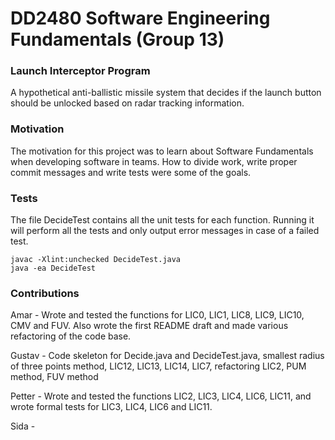 # DD2480 Software Engineering Fundamentals (Group 13)

### Launch Interceptor Program
A hypothetical anti-ballistic missile system that decides if the launch button should be unlocked based on radar tracking information.

### Motivation
The motivation for this project was to learn about Software Fundamentals when developing software in teams. How to divide work, write proper commit messages and write tests were some of the goals.

### Tests
The file DecideTest contains all the unit tests for each function. Running it will perform all the tests and only output error messages in case of a failed test.
```
javac -Xlint:unchecked DecideTest.java
java -ea DecideTest
```

### Contributions

Amar - Wrote and tested the functions for LIC0, LIC1, LIC8, LIC9, LIC10, CMV and FUV. Also wrote the first README draft and made various refactoring of the code base.

Gustav - Code skeleton for Decide.java and DecideTest.java, smallest radius of three points method, LIC12, LIC13, LIC14, LIC7, refactoring LIC2, PUM method, FUV method

Petter - Wrote and tested the functions LIC2, LIC3, LIC4, LIC6, LIC11, and wrote formal tests for LIC3, LIC4, LIC6 and LIC11. 

Sida -
